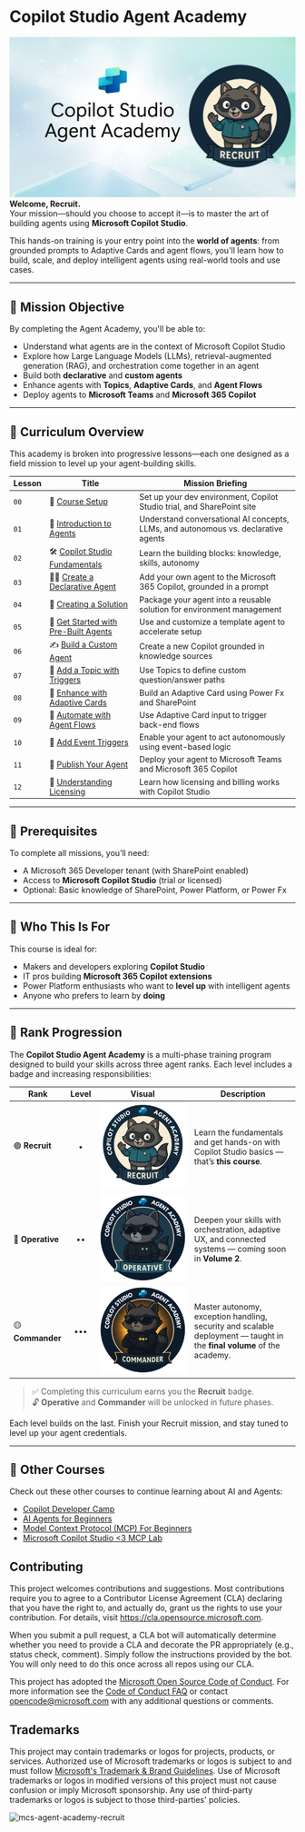 # Copilot Studio Agent Academy

![Copilot Studio Agent Academy Recruit](./docs/images/mcs-agent-academy-recruit-banner.png)
**Welcome, Recruit.**  
Your mission—should you choose to accept it—is to master the art of building agents using **Microsoft Copilot Studio**.

This hands-on training is your entry point into the **world of agents**: from grounded prompts to Adaptive Cards and agent flows, you'll learn how to build, scale, and deploy intelligent agents using real-world tools and use cases.

---

## 🎯 Mission Objective

By completing the Agent Academy, you'll be able to:

- Understand what agents are in the context of Microsoft Copilot Studio
- Explore how Large Language Models (LLMs), retrieval-augmented generation (RAG), and orchestration come together in an agent
- Build both **declarative** and **custom agents**
- Enhance agents with **Topics**, **Adaptive Cards**, and **Agent Flows**
- Deploy agents to **Microsoft Teams** and **Microsoft 365 Copilot**

---

## 🧭 Curriculum Overview

This academy is broken into progressive lessons—each one designed as a field mission to level up your agent-building skills.

| Lesson | Title | Mission Briefing |
|--------|-------|------------------|
| `00` | 🧰 [Course Setup](./docs/00-course-setup/README.md) | Set up your dev environment, Copilot Studio trial, and SharePoint site |
| `01` | 🧠 [Introduction to Agents](./docs/01-introduction-to-agents/README.md) | Understand conversational AI concepts, LLMs, and autonomous vs. declarative agents |
| `02` | 🛠️ [Copilot Studio Fundamentals](./docs/02-copilot-studio-fundamentals/README.md) | Learn the building blocks: knowledge, skills, autonomy |
| `03` | 👩‍💻 [Create a Declarative Agent](./docs/03-create-a-declarative-agent-for-M365Copilot/README.md) | Add your own agent to the Microsoft 365 Copilot, grounded in a prompt |
| `04` | 🧩 [Creating a Solution](./docs/04-creating-a-solution/README.md) | Package your agent into a reusable solution for environment management |
| `05` | 🚀 [Get Started with Pre-Built Agents](./docs/05-using-prebuilt-agents/README.md) | Use and customize a template agent to accelerate setup |
| `06` | ✍️ [Build a Custom Agent](./docs/06-create-agent-from-conversation/README.md) | Create a new Copilot grounded in knowledge sources |
| `07` | 🧠 [Add a Topic with Triggers](./docs/07-add-new-topic-with-trigger/README.md) | Use Topics to define custom question/answer paths |
| `08` | 🪪 [Enhance with Adaptive Cards](./docs/08-add-adaptive-card/README.md) | Build an Adaptive Card using Power Fx and SharePoint |
| `09` | 🔁 [Automate with Agent Flows](./docs/09-add-an-agent-flow/README.md) | Use Adaptive Card input to trigger back-end flows |
| `10` | 🧭 [Add Event Triggers](./docs/10-add-event-triggers/README.md) | Enable your agent to act autonomously using event-based logic |
| `11` | 📢 [Publish Your Agent](./docs/11-publish-your-agent/README.md) | Deploy your agent to Microsoft Teams and Microsoft 365 Copilot |
| `12` | 🪪  [Understanding Licensing](./docs/12-understanding-licensing/README.md) | Learn how licensing and billing works with Copilot Studio |

---

## 🧪 Prerequisites

To complete all missions, you’ll need:

- A Microsoft 365 Developer tenant (with SharePoint enabled)
- Access to **Microsoft Copilot Studio** (trial or licensed)
- Optional: Basic knowledge of SharePoint, Power Platform, or Power Fx

---

## 🧬 Who This Is For

This course is ideal for:

- Makers and developers exploring **Copilot Studio**
- IT pros building **Microsoft 365 Copilot extensions**
- Power Platform enthusiasts who want to **level up** with intelligent agents
- Anyone who prefers to learn by **doing**

---

## 🏅 Rank Progression

The **Copilot Studio Agent Academy** is a multi-phase training program designed to build your skills across three agent ranks. Each level includes a badge and increasing responsibilities:

| Rank             | Level | Visual | Description                                                                 |
|------------------|:-----:|--------|-----------------------------------------------------------------------------|
| 🟢 **Recruit**     | •     | ![Recruit Badge](./docs/images/mcs-agent-academy-recruit-badge.png)     | Learn the fundamentals and get hands-on with Copilot Studio basics — that’s **this course**. |
| 🔵 **Operative**   | ••    | ![Operative Badge](./docs/images/mcs-agent-academy-operative-badge.png) | Deepen your skills with orchestration, adaptive UX, and connected systems — coming soon in **Volume 2**. |
| 🟡 **Commander**   | •••   | ![Commander Badge](./docs/images/mcs-agent-academy-commander-badge.png) | Master autonomy, exception handling, security and scalable deployment — taught in the **final volume** of the academy. |

> ✅ Completing this curriculum earns you the **Recruit** badge.  
> 🔓 **Operative** and **Commander** will be unlocked in future phases.

Each level builds on the last. Finish your Recruit mission, and stay tuned to level up your agent credentials.

---

## 🎒 Other Courses

Check out these other courses to continue learning about AI and Agents:

- [Copilot Developer Camp](https://microsoft.github.io/copilot-camp/)
- [AI Agents for Beginners](https://microsoft.github.io/ai-agents-for-beginners/)
- [Model Context Protocol (MCP) For Beginners](https://github.com/microsoft/mcp-for-beginners)
- [Microsoft Copilot Studio <3 MCP Lab](https://aka.ms/mcsmcplab)

## Contributing

This project welcomes contributions and suggestions.  Most contributions require you to agree to a
Contributor License Agreement (CLA) declaring that you have the right to, and actually do, grant us
the rights to use your contribution. For details, visit <https://cla.opensource.microsoft.com>.

When you submit a pull request, a CLA bot will automatically determine whether you need to provide
a CLA and decorate the PR appropriately (e.g., status check, comment). Simply follow the instructions
provided by the bot. You will only need to do this once across all repos using our CLA.

This project has adopted the [Microsoft Open Source Code of Conduct](https://opensource.microsoft.com/codeofconduct/).
For more information see the [Code of Conduct FAQ](https://opensource.microsoft.com/codeofconduct/faq/) or
contact [opencode@microsoft.com](mailto:opencode@microsoft.com) with any additional questions or comments.

## Trademarks

This project may contain trademarks or logos for projects, products, or services. Authorized use of Microsoft
trademarks or logos is subject to and must follow
[Microsoft's Trademark & Brand Guidelines](https://www.microsoft.com/legal/intellectualproperty/trademarks/usage/general).
Use of Microsoft trademarks or logos in modified versions of this project must not cause confusion or imply Microsoft sponsorship.
Any use of third-party trademarks or logos is subject to those third-parties' policies.

![mcs-agent-academy-recruit](https://m365-visitor-stats.azurewebsites.net/?resource=https://github.com/microsoft/mcs-agent-academy-recruit)

